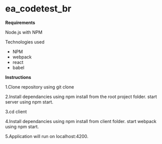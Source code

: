 # ea_codetest_br

**Requirements**

Node.js with NPM

Technologies used

* NPM
* webpack
* react
* babel


**Instructions**

1.Clone repository using git clone 

2.Install dependancies using npm install from the root project folder. start server using npm start.

3.cd client

4.Install dependancies using npm install from client folder. start webpack using npm start.

5.Application will run on localhost:4200.
